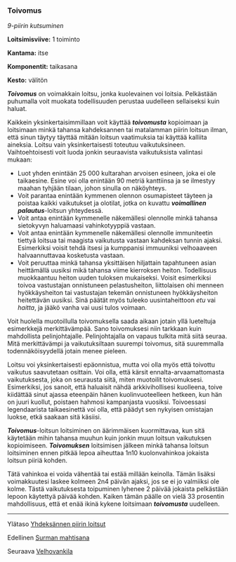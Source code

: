 ### Toivomus

*9-piirin kutsuminen*

**Loitsimisviive:** 1 toiminto

**Kantama:** itse

**Komponentit:** taikasana

**Kesto:** välitön

***Toivomus*** on voimakkain loitsu, jonka kuolevainen voi loitsia. Pelkästään puhumalla voit muokata todellisuuden perustaa uudelleen sellaiseksi kuin haluat. 

Kaikkein yksinkertaisimmillaan voit käyttää ***toivomusta*** kopioimaan ja loitsimaan minkä tahansa kahdeksannen tai matalamman piirin loitsun ilman, että sinun täytyy täyttää mitään loitsun vaatimuksia tai käyttää kalliita aineksia. Loitsu vain yksinkertaisesti toteutuu vaikutuksineen. 
Vaihtoehtoisesti voit luoda jonkin seuraavista vaikutuksista valintasi mukaan:
- Luot yhden enintään 25 000 kultarahan arvoisen esineen, joka ei ole taikaesine. Esine voi olla enintään 90 metriä kanttiinsa ja se ilmestyy maahan tyhjään tilaan, johon sinulla on näköyhteys. 
- Voit parantaa enintään kymmenen olennon osumapisteet täyteen ja poistaa kaikki vaikutukset ja olotilat, jotka on kuvattu ***voimallinen palautus***-loitsun yhteydessä. 
- Voit antaa enintään kymmenelle näkemällesi olennolle minkä tahansa sietokyvyn haluamaasi vahinkotyyppiä 
vastaan. 
- Voit antaa enintään kymmenelle näkemällesi olennolle immuniteetin tiettyä loitsua tai maagista vaikutusta vastaan kahdeksan tunnin ajaksi. Esimerkiksi voisit tehdä itsesi ja kumppanisi immuuniksi velhoaaveen halvaannuttavaa kosketusta vastaan. 
- Voit peruuttaa minkä tahansa yksittäisen hiljattain tapahtuneen asian heittämällä uusiksi mikä tahansa viime kierroksen heiton. Todellisuus muokkaantuu heiton uuden tuloksen mukaiseksi. Voisit esimerkiksi toivoa vastustajan onnistuneen pelastusheiton, liittolaisen ohi menneen hyökkäysheiton tai vastustajan tekemän onnistuneen hyökkäysheiton heitettävän uusiksi. Sinä päätät myös tuleeko uusintaheittoon *etu* vai *haitta*, ja jääkö vanha vai uusi tulos voimaan.

Voit huolella muotoillulla toivomuksella saada aikaan jotain yllä lueteltuja esimerkkejä merkittävämpää. Sano toivomuksesi niin tarkkaan kuin mahdollista pelinjohtajalle. Pelinjohtajalla on vapaus tulkita mitä siitä seuraa. Mitä merkittävämpi ja vaikutuksiltaan suurempi toivomus, sitä suuremmalla todennäköisyydellä jotain menee pieleen.

Loitsu voi yksinkertaisesti epäonnistua, mutta voi olla myös että toivottu vaikutus saavutetaan osittain. Voi olla, että kärsit ennalta-arvaamattomasta vaikutuksesta, joka on seurausta siitä, miten muotoilit toivomuksesi. Esimerkiksi, jos sanoit, että haluaisit nähdä arkkivihollisesi kuolleena, toive kiidättää sinut ajassa eteenpäin hänen kuolinvuoteelleen hetkeen, kun hän on juuri kuollut, poistaen hahmosi kampanjasta vuosiksi. Toivoessasi legendaarista taikaesinettä voi olla, että päädyt sen nykyisen omistajan luokse, etkä saakaan sitä käsiisi.

***Toivomus***-loitsun loitsiminen on äärimmäisen kuormittavaa, kun sitä käytetään mihin tahansa muuhun kuin jonkin muun loitsun vaikutuksen kopioimiseen. ***Toivomuksen*** loitsimisen jälkeen minkä tahansa loitsun loitsiminen ennen pitkää lepoa aiheuttaa 1n10 kuolonvahinkoa jokaista loitsun piiriä kohden. 

Tätä vahinkoa ei voida vähentää tai estää millään keinolla. Tämän lisäksi voimakkuutesi laskee kolmeen 2n4 päivän ajaksi, jos se ei jo valmiiksi ole kolme. Tästä vaikutuksesta toipuminen lyhenee 2 päivää jokaista pelkästään lepoon käytettyä päivää kohden. Kaiken tämän päälle on vielä 33 prosentin mahdollisuus, että et enää ikinä kykene loitsimaan ***toivomusta*** uudelleen. 

---

Ylätaso [Yhdeksännen piirin loitsut](9_piirin_loitsut)

Edellinen [Surman mahtisana](Surman_mahtisana)

Seuraava [Velhovankila](Velhovankila)

